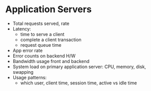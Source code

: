 # Application Servers

* Total requests served, rate
* Latency:
  * time to serve a client
  * complete a client transaction
  * request queue time
* App error rate
* Error counts on backend H/W
* Bandwidth usage front and backend
* System load on primary application server: CPU, memory, disk, swapping
* Usage patterns:
  * which user, client time, session time, active vs idle time
